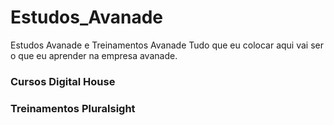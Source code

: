# Estudos_Avanade

Estudos Avanade e Treinamentos Avanade
Tudo que eu colocar aqui vai ser o que eu aprender na empresa avanade.

### **Cursos Digital House**


### **Treinamentos Pluralsight**
